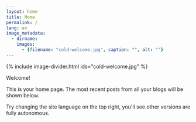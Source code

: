 ```yaml
---
layout: home
title: Home
permalink: /
lang: en
image_metadata:
  - dirname:
    images:
      - {filename: "cold-welcome.jpg", caption: "", alt: ""}
---
```


{% include image-divider.html ids="cold-welcome.jpg" %}

Welcome!

This is your home page. The most recent posts from all your blogs will be shown
below.

Try changing the site language on the top right, you'll see other versions
are fully autonomous.
